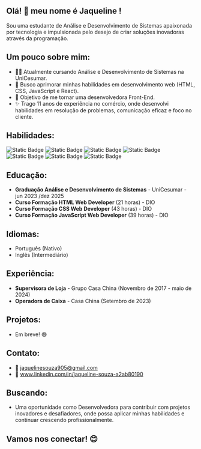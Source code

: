 ﻿## Olá! 👋 meu nome é Jaqueline !

Sou uma estudante de Análise e Desenvolvimento de Sistemas apaixonada por tecnologia e impulsionada pelo desejo de criar soluções inovadoras através da programação.

## Um pouco sobre mim:

* 👩‍💻  Atualmente cursando Análise e Desenvolvimento de Sistemas na UniCesumar.
* 🚀  Busco aprimorar minhas habilidades em desenvolvimento web (HTML, CSS, JavaScript e React).
* 🎯  Objetivo de me tornar uma desenvolvedora Front-End.
* ✨  Trago 11 anos de experiência no comércio, onde desenvolvi habilidades em resolução de problemas, comunicação eficaz e foco no cliente.

## Habilidades:
<div align="left">
<img alt="Static Badge" src="https://img.shields.io/badge/html5-%23000?style=for-the-badge&logo=html5&logoColor=#F57861&logoSize=auto">
<img alt="Static Badge" src="https://img.shields.io/badge/css3-%23000?style=for-the-badge&logo=css3&logoColor=%231C6FAE&logoSize=auto">
<img alt="Static Badge" src="https://img.shields.io/badge/JavaScript-%23000?style=for-the-badge&logo=JavaScript&logoColor=#E1C32E&logoSize=auto">
<img alt="Static Badge" src="https://img.shields.io/badge/bootStrap-%23000?style=for-the-badge&logo=bootstrap&logoColor=%237B11F3&logoSize=auto">
<img alt="Static Badge" src="https://img.shields.io/badge/React-%23000?style=for-the-badge&logo=React&logoColor=#00D1F7">
<img alt="Static Badge" src="https://img.shields.io/badge/Git-%23000?style=for-the-badge&logo=git&logoColor=#E84D31&logoSize=auto">
<img alt="Static Badge" src="https://img.shields.io/badge/Github-%23000?style=for-the-badge&logo=github&logoColor=%23fff&logoSize=auto">
</div>

##  Educação:

* **Graduação Análise e Desenvolvimento de Sistemas** - UniCesumar - jun 2023 /dez 2025
* **Curso Formação HTML Web Developer** (21 horas) - DIO
* **Curso Formação CSS Web Developer** (43 horas) - DIO
* **Curso Formação JavaScript Web Developer** (39 horas) - DIO
  
## Idiomas:
* Português (Nativo)
* Inglês (Intermediário)

## Experiência:

* **Supervisora de Loja** - Grupo Casa China (Novembro de 2017 - maio de 2024)
* **Operadora de Caixa** - Casa China (Setembro de 2023)


##  Projetos:

* Em breve! 😄

## Contato:

* 📧  jaquelinesouza905@gmail.com
* 🔗  www.linkedin.com/in/jaqueline-souza-a2ab80190

##  Buscando:

* Uma oportunidade como Desenvolvedora para contribuir com projetos inovadores e desafiadores, onde possa aplicar minhas habilidades e continuar crescendo profissionalmente.

##  Vamos nos conectar! 😊
﻿


